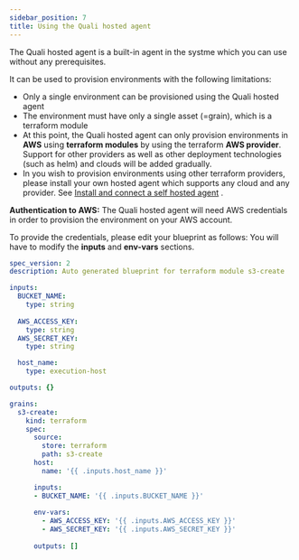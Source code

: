 ```yaml
---
sidebar_position: 7
title: Using the Quali hosted agent
---
```


The Quali hosted agent is a built-in agent in the systme which you can use without any prerequisites. 

It can be used to provision environments with the following limitations:
- Only a single environment can be provisioned using the Quali hosted agent
- The environment must have only a single asset (=grain), which is a terraform module
- At this point, the Quali hosted agent can only provision environments in __AWS__ using __terraform modules__ by using the terraform __AWS provider__. Support for other providers as well as other deployment technologies (such as helm) and clouds will be added gradually.
- In you wish to provision environments using other terraform providers, please install your own hosted agent which supports any cloud and any provider. See [Install and connect a self hosted agent](/getting-started/Install-and-connect-self-hosted-agent) .


**Authentication to AWS:** 
The Quali hosted agent will need AWS credentials in order to provision the environment on your AWS account.

To provide the credentials, please edit your blueprint as follows:
You will have to modify the **inputs** and **env-vars** sections.


```yaml
spec_version: 2
description: Auto generated blueprint for terraform module s3-create

inputs:
  BUCKET_NAME:
    type: string
  
  AWS_ACCESS_KEY:
    type: string
  AWS_SECRET_KEY:
    type: string

  host_name:
    type: execution-host

outputs: {}

grains:
  s3-create:
    kind: terraform
    spec:
      source:
        store: terraform
        path: s3-create
      host:
        name: '{{ .inputs.host_name }}'

      inputs:
      - BUCKET_NAME: '{{ .inputs.BUCKET_NAME }}'
      
      env-vars: 
        - AWS_ACCESS_KEY: '{{ .inputs.AWS_ACCESS_KEY }}'
        - AWS_SECRET_KEY: '{{ .inputs.AWS_SECRET_KEY }}'
      
      outputs: []

```
